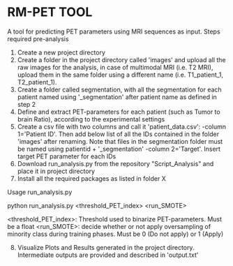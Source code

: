 # RM-PET TOOL
A tool for predicting PET parameters using MRI sequences as input. Steps required pre-analysis

1. Create a new project directory 
2. Create a folder in the project directory called 'images' and upload all the raw images for the analysis, in case of multimodal MRI (i.e. T2 MRI), upload them in the same folder using a different name (i.e. T1_patient_1, T2_patient_1).
3. Create a folder called segmentation, with all the segmentation for each patient named using '_segmentation' after patient name as defined in step 2
4. Define and extract PET-parameters for each patient (such as Tumor to brain Ratio), according to the experimental settings 
5. Create a csv file with two columns and call it 'patient_data.csv':
       -column 1='Patient ID'. Then add below list of all the IDs contained in the folder 'images' after renaming. Note that files in the segmentation folder must be named using patientid + '_segmentation'
       -column 2='Target'. Insert target PET parameter for each IDs
6. Download run_analysis.py from the repository "Script_Analysis" and place it in project directory
7. Install all the required packages as listed in folder X
   
Usage run_analysis.py

python run_analysis.py <threshold_PET_index> <run_SMOTE>

<threshold_PET_index>: Threshold used to binarize PET-parameters. Must be a float
<run_SMOTE>: decide whether or not apply oversampling of minority class during training phases. Must be 0 (Do not apply) or 1 (Apply)

8. Visualize Plots and Results generated in the project directory. Intermediate outputs are provided and described in 'output.txt'
